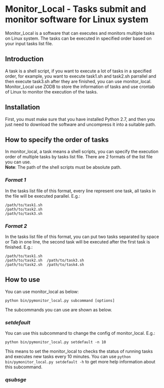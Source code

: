 # Monitor_Local - Tasks submit and monitor software for Linux system
Monitor_Local is a software that can executes and monitors multiple tasks on Linux system. The tasks can be executed in specified order based on your input tasks list file.

## Introduction
A task is a shell script, if you want to execute a lot of tasks in a specified order, for example, you want to execute task1.sh and task2.sh parrallel and then execute task3.sh after they are finished, you can use monitor_local.  
Monitor_Local use ZODB to store the information of tasks and use crontab of Linux to monitor the execution of the tasks.

## Installation
First, you must make sure that you have installed Python 2.7, and then you just need to download the software and uncompress it into a suitable path.

## How to specify the order of tasks
In monitor_local, a task means a shell scripts, you can specify the execution order of multiple tasks by tasks list file. There are 2 formats of the list file you can use.  
**Note**: The path of the shell scripts must be absolute path.

### *Format 1*
In the tasks list file of this format, every line represent one task, all tasks in the file will be executed parallel. E.g.:  
```
/path/to/task1.sh
/path/to/task2.sh
/path/to/task3.sh
```

### *Format 2*
In the tasks list file of this format, you can put two tasks separated  by space or Tab in one line, the second task will be executed after the first task is finished. E.g.:
```
/path/to/task1.sh
/path/to/task2.sh  /path/to/task3.sh
/path/to/task2.sh  /path/to/task4.sh
```

## How to use
You can use monitor_local as below:

`python bin/pymonitor_local.py subcommand [options]`

The subcommands you can use are shown as below.

### *setdefault*
You can use this subcommand to change the config of monitor_local. E.g.:

`python bin/pymonitor_local.py setdefault -n 10`

This means to set the monitor_local to checks the status of running tasks and executes new tasks every 10 minutes. You can use `python bin/pymonitor_local.py setdefault -h` to get more help information about this subcommand.

### *qsubsge*
